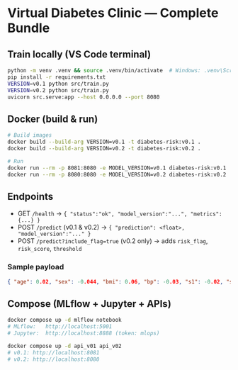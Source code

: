 
# Virtual Diabetes Clinic — Complete Bundle

## Train locally (VS Code terminal)
```bash
python -m venv .venv && source .venv/bin/activate  # Windows: .venv\Scripts\activate
pip install -r requirements.txt
VERSION=v0.1 python src/train.py
VERSION=v0.2 python src/train.py
uvicorn src.serve:app --host 0.0.0.0 --port 8080
```

## Docker (build & run)
```bash
# Build images
docker build --build-arg VERSION=v0.1 -t diabetes-risk:v0.1 .
docker build --build-arg VERSION=v0.2 -t diabetes-risk:v0.2 .

# Run
docker run --rm -p 8081:8080 -e MODEL_VERSION=v0.1 diabetes-risk:v0.1
docker run --rm -p 8080:8080 -e MODEL_VERSION=v0.2 diabetes-risk:v0.2
```

## Endpoints
- GET `/health` → `{ "status":"ok", "model_version":"...", "metrics": {...} }`
- POST `/predict` (v0.1 & v0.2) → `{ "prediction": <float>, "model_version":"..." }`
- POST `/predict?include_flag=true` (v0.2 only) → adds `risk_flag`, `risk_score`, `threshold`

### Sample payload
```json
{ "age": 0.02, "sex": -0.044, "bmi": 0.06, "bp": -0.03, "s1": -0.02, "s2": 0.03, "s3": -0.02, "s4": 0.02, "s5": 0.02, "s6": -0.001 }
```

## Compose (MLflow + Jupyter + APIs)
```bash
docker compose up -d mlflow notebook
# MLflow:   http://localhost:5001
# Jupyter:  http://localhost:8888 (token: mlops)

docker compose up -d api_v01 api_v02
# v0.1: http://localhost:8081
# v0.2: http://localhost:8080
```
